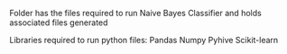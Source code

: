 Folder has the files required to run Naive Bayes Classifier and holds associated files generated

Libraries required to run python files:
Pandas
Numpy
Pyhive
Scikit-learn

